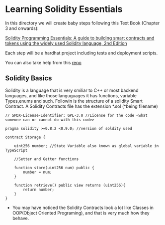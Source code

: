 # Learning Solidity Essentials

In this directory we will create baby steps following this Text Book (Chapter 3 and onwards):

[Solidity Programming Essentials: A guide to building smart contracts and tokens using the widely used Solidity language, 2nd Edition](https://www.amazon.com/Solidity-Programming-Essentials-building-contracts/dp/1803231181/ref=sr_1_2_sspa)

Each step will be a hardhat project including tests and deployment scripts.

You can also take help from this [repo](https://github.com/panaverse/defi-dapps-solidity-smart-contracts)

## Solidity Basics
Solidity is a language that is very smiliar to C++ or most backend languages, and like those languguages it has functions, variable Types,enums and such. Followin is the structure of a solidity Smart Contract.
A Solidity Contracts file has the extension *.sol (*being filename)
```shell
// SPDX-License-Identifier: GPL-3.0 //License for the code <what someone can or cannot do with this code>

pragma solidity >=0.8.2 <0.9.0; //version of soldity used

contract Storage {

    uint256 number; //State Variable also known as global variable in TypeScript

    //Setter and Getter functions

    function store(uint256 num) public { 
        number = num;
    }

    function retrieve() public view returns (uint256){
        return number;
    }
}
```


- You may have noticed the Solidity Contracts look a lot like Classes in OOP(Object Oriented Programing), and that is very much how they behave.